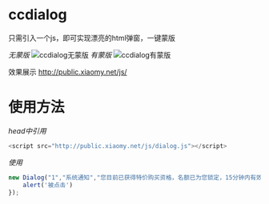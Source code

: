 # ccdialog
只需引入一个js，即可实现漂亮的html弹窗，一键蒙版

*无蒙版*
![ccdialog无蒙版](http://public.xiaomy.net/js/demo.png)
*有蒙版*
![ccdialog有蒙版](http://public.xiaomy.net/js/demo1.png)


效果展示
http://public.xiaomy.net/js/

# 使用方法

*head中引用*
```javascript
<script src="http://public.xiaomy.net/js/dialog.js"></script>
```

*使用*
```javascript
new Dialog("1","系统通知","您目前已获得特价购买资格，名额已为您锁定，15分钟内有效",function(){
    alert('被点击')
});
```
